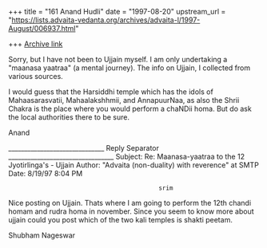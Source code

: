 +++
title = "161 Anand Hudli"
date = "1997-08-20"
upstream_url = "https://lists.advaita-vedanta.org/archives/advaita-l/1997-August/006937.html"

+++
[Archive link](https://lists.advaita-vedanta.org/archives/advaita-l/1997-August/006937.html)

  Sorry, but I have not been to Ujjain myself. I am only undertaking a
  "maanasa yaatraa" (a mental journey). The info on Ujjain, I collected
   from various sources.

   I would guess that the Harsiddhi temple which has the idols of
   Mahaasarasvatii, Mahaalakshhmii, and AnnapuurNaa, as also the
   Shrii Chakra is the place where you would perform a chaNDii homa.
   But do ask the local authorities there to be sure.

  Anand

______________________________ Reply Separator _________________________________
Subject: Re: Maanasa-yaatraa to the 12 Jyotirlinga's - Ujjain
Author:  "Advaita (non-duality) with reverence" <ADVAITA-L at TAMU.EDU> at SMTP
Date:    8/19/97 8:04 PM


                                              srim

Nice posting on Ujjain.  Thats where I am going to perform the 12th chandi
homam and rudra homa in november.   Since you seem to know more about ujjain
could you post which of the two kali temples is shakti peetam.


Shubham                                                   Nageswar

